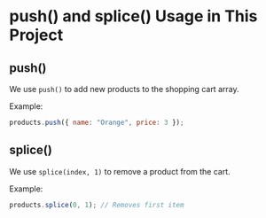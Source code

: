 # push() and splice() Usage in This Project

## push()
We use `push()` to add new products to the shopping cart array.

Example:
```js
products.push({ name: "Orange", price: 3 });
```

## splice()
We use `splice(index, 1)` to remove a product from the cart.

Example:
```js
products.splice(0, 1); // Removes first item
```
